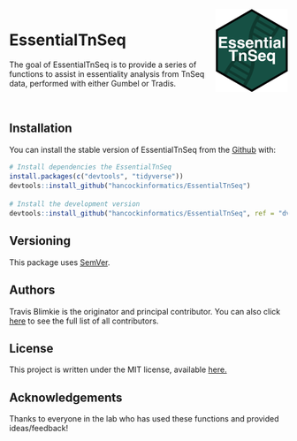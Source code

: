 <img src="man/figures/logo_hex.png" align="right" height="150px"/>

# **EssentialTnSeq**

The goal of EssentialTnSeq is to provide a series of functions to assist in
essentiality analysis from TnSeq data, performed with either Gumbel or Tradis.

<br>

## Installation

You can install the stable version of EssentialTnSeq from the 
[Github](https://github.com/hancockinformatics/EssentialTnSeq) with:
``` r
# Install dependencies the EssentialTnSeq
install.packages(c("devtools", "tidyverse"))
devtools::install_github("hancockinformatics/EssentialTnSeq")

# Install the development version
devtools::install_github("hancockinformatics/EssentialTnSeq", ref = "dvl_03")
```

## Versioning
This package uses [SemVer](https://semver.org/).

## Authors
Travis Blimkie is the originator and principal contributor. You can also click
[here](https://github.com/hancockinformatics/EssentialTnSeq/graphs/contributors) 
to see the full list of all contributors.

## License
This project is written under the MIT license, available
[here.](https://github.com/hancockinformatics/EssentialTnSeq/blob/master/LICENSE)

## Acknowledgements
Thanks to everyone in the lab who has used these functions and provided
ideas/feedback!
